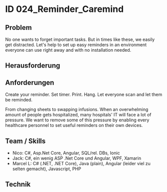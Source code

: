 # ID 024_Reminder_Caremind

## Problem
No one wants to forget important tasks. But in times like these, we easily get distracted. Let's help to set up easy reminders in an environment everyone can use right away and with no installation needed.


## Herausforderung


## Anforderungen
Create your reminder. Set timer. Print. Hang. Let everyone scan and let them be reminded.

From changing sheets to swapping infusions. When an overwhelming amount of people gets hospitalized, many hospitals' IT will face a lot of pressure. We want to remove some of this pressure by enabling every healthcare personnel to set useful reminders on their own devices.


## Team / Skills

- Nico: C#, Asp.Net Core, Angular, SQL/rel. DBs, Ionic
- Jack: C#, ein wenig ASP .Net Core und Angular, WPF, Xamarin
- Marcel L: C# (.NET, .NET Core), Java (plain), Angular (leider viel zu selten gemacht), Javascript, PHP

## Technik

